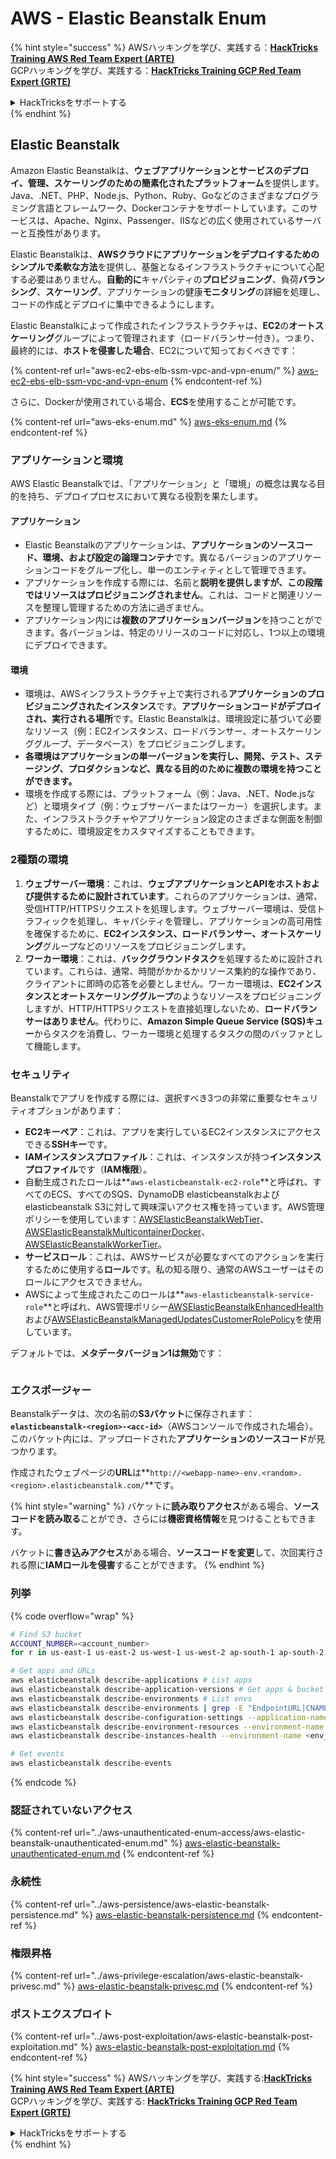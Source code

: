 # AWS - Elastic Beanstalk Enum

{% hint style="success" %}
AWSハッキングを学び、実践する：<img src="../../../.gitbook/assets/image (1) (1) (1) (1).png" alt="" data-size="line">[**HackTricks Training AWS Red Team Expert (ARTE)**](https://training.hacktricks.xyz/courses/arte)<img src="../../../.gitbook/assets/image (1) (1) (1) (1).png" alt="" data-size="line">\
GCPハッキングを学び、実践する：<img src="../../../.gitbook/assets/image (2) (1).png" alt="" data-size="line">[**HackTricks Training GCP Red Team Expert (GRTE)**<img src="../../../.gitbook/assets/image (2) (1).png" alt="" data-size="line">](https://training.hacktricks.xyz/courses/grte)

<details>

<summary>HackTricksをサポートする</summary>

* [**サブスクリプションプラン**](https://github.com/sponsors/carlospolop)を確認してください！
* **💬 [**Discordグループ**](https://discord.gg/hRep4RUj7f)または[**Telegramグループ**](https://t.me/peass)に参加するか、**Twitter** 🐦 [**@hacktricks\_live**](https://twitter.com/hacktricks_live)**をフォローしてください。**
* **ハッキングのトリックを共有するには、[**HackTricks**](https://github.com/carlospolop/hacktricks)および[**HackTricks Cloud**](https://github.com/carlospolop/hacktricks-cloud)のGitHubリポジトリにPRを送信してください。**

</details>
{% endhint %}

## Elastic Beanstalk

Amazon Elastic Beanstalkは、**ウェブアプリケーションとサービスのデプロイ、管理、スケーリングのための簡素化されたプラットフォーム**を提供します。Java、.NET、PHP、Node.js、Python、Ruby、Goなどのさまざまなプログラミング言語とフレームワーク、Dockerコンテナをサポートしています。このサービスは、Apache、Nginx、Passenger、IISなどの広く使用されているサーバーと互換性があります。

Elastic Beanstalkは、**AWSクラウドにアプリケーションをデプロイするためのシンプルで柔軟な方法**を提供し、基盤となるインフラストラクチャについて心配する必要はありません。**自動的に**キャパシティの**プロビジョニング**、負荷**バランシング**、**スケーリング**、アプリケーションの健康**モニタリング**の詳細を処理し、コードの作成とデプロイに集中できるようにします。

Elastic Beanstalkによって作成されたインフラストラクチャは、**EC2**の**オートスケーリング**グループによって管理されます（ロードバランサー付き）。つまり、最終的には、**ホストを侵害した場合**、EC2について知っておくべきです：

{% content-ref url="aws-ec2-ebs-elb-ssm-vpc-and-vpn-enum/" %}
[aws-ec2-ebs-elb-ssm-vpc-and-vpn-enum](aws-ec2-ebs-elb-ssm-vpc-and-vpn-enum/)
{% endcontent-ref %}

さらに、Dockerが使用されている場合、**ECS**を使用することが可能です。

{% content-ref url="aws-eks-enum.md" %}
[aws-eks-enum.md](aws-eks-enum.md)
{% endcontent-ref %}

### アプリケーションと環境

AWS Elastic Beanstalkでは、「アプリケーション」と「環境」の概念は異なる目的を持ち、デプロイプロセスにおいて異なる役割を果たします。

#### アプリケーション

* Elastic Beanstalkのアプリケーションは、**アプリケーションのソースコード、環境、および設定の論理コンテナ**です。異なるバージョンのアプリケーションコードをグループ化し、単一のエンティティとして管理できます。
* アプリケーションを作成する際には、名前と**説明を提供しますが、この段階ではリソースはプロビジョニングされません**。これは、コードと関連リソースを整理し管理するための方法に過ぎません。
* アプリケーション内には**複数のアプリケーションバージョン**を持つことができます。各バージョンは、特定のリリースのコードに対応し、1つ以上の環境にデプロイできます。

#### 環境

* 環境は、AWSインフラストラクチャ上で実行される**アプリケーションのプロビジョニングされたインスタンス**です。**アプリケーションコードがデプロイされ、実行される場所**です。Elastic Beanstalkは、環境設定に基づいて必要なリソース（例：EC2インスタンス、ロードバランサー、オートスケーリンググループ、データベース）をプロビジョニングします。
* **各環境はアプリケーションの単一バージョンを実行し、開発、テスト、ステージング、プロダクションなど、異なる目的のために複数の環境を持つことができます。**
* 環境を作成する際には、プラットフォーム（例：Java、.NET、Node.jsなど）と環境タイプ（例：ウェブサーバーまたはワーカー）を選択します。また、インフラストラクチャやアプリケーション設定のさまざまな側面を制御するために、環境設定をカスタマイズすることもできます。

### 2種類の環境

1. **ウェブサーバー環境**：これは、**ウェブアプリケーションとAPIをホストおよび提供するために設計されています**。これらのアプリケーションは、通常、受信HTTP/HTTPSリクエストを処理します。ウェブサーバー環境は、受信トラフィックを処理し、キャパシティを管理し、アプリケーションの高可用性を確保するために、**EC2インスタンス、ロードバランサー、オートスケーリング**グループなどのリソースをプロビジョニングします。
2. **ワーカー環境**：これは、**バックグラウンドタスク**を処理するために設計されています。これらは、通常、時間がかかるかリソース集約的な操作であり、クライアントに即時の応答を必要としません。ワーカー環境は、**EC2インスタンスとオートスケーリンググループ**のようなリソースをプロビジョニングしますが、HTTP/HTTPSリクエストを直接処理しないため、**ロードバランサーはありません**。代わりに、**Amazon Simple Queue Service (SQS)キュー**からタスクを消費し、ワーカー環境と処理するタスクの間のバッファとして機能します。

### セキュリティ

Beanstalkでアプリを作成する際には、選択すべき3つの非常に重要なセキュリティオプションがあります：

* **EC2キーペア**：これは、アプリを実行しているEC2インスタンスにアクセスできる**SSHキー**です。
* **IAMインスタンスプロファイル**：これは、インスタンスが持つ**インスタンスプロファイル**です（**IAM権限**）。
* 自動生成されたロールは**`aws-elasticbeanstalk-ec2-role`**と呼ばれ、すべてのECS、すべてのSQS、DynamoDB elasticbeanstalkおよびelasticbeanstalk S3に対して興味深いアクセス権を持っています。AWS管理ポリシーを使用しています：[AWSElasticBeanstalkWebTier](https://us-east-1.console.aws.amazon.com/iam/home#/policies/arn:aws:iam::aws:policy/AWSElasticBeanstalkWebTier)、[AWSElasticBeanstalkMulticontainerDocker](https://us-east-1.console.aws.amazon.com/iam/home#/policies/arn:aws:iam::aws:policy/AWSElasticBeanstalkMulticontainerDocker)、[AWSElasticBeanstalkWorkerTier](https://us-east-1.console.aws.amazon.com/iam/home#/policies/arn:aws:iam::aws:policy/AWSElasticBeanstalkWorkerTier)。
* **サービスロール**：これは、AWSサービスが必要なすべてのアクションを実行するために使用する**ロール**です。私の知る限り、通常のAWSユーザーはそのロールにアクセスできません。
* AWSによって生成されたこのロールは**`aws-elasticbeanstalk-service-role`**と呼ばれ、AWS管理ポリシー[AWSElasticBeanstalkEnhancedHealth](https://us-east-1.console.aws.amazon.com/iam/home#/policies/arn:aws:iam::aws:policy/service-role/AWSElasticBeanstalkEnhancedHealth)および[AWSElasticBeanstalkManagedUpdatesCustomerRolePolicy](https://us-east-1.console.aws.amazon.com/iamv2/home?region=us-east-1#/roles/details/aws-elasticbeanstalk-service-role?section=permissions)を使用しています。

デフォルトでは、**メタデータバージョン1は無効**です：

<figure><img src="../../../.gitbook/assets/image (103).png" alt=""><figcaption></figcaption></figure>

### エクスポージャー

Beanstalkデータは、次の名前の**S3バケット**に保存されます：**`elasticbeanstalk-<region>-<acc-id>`**（AWSコンソールで作成された場合）。このバケット内には、アップロードされた**アプリケーションのソースコード**が見つかります。

作成されたウェブページの**URL**は**`http://<webapp-name>-env.<random>.<region>.elasticbeanstalk.com/`**です。

{% hint style="warning" %}
バケットに**読み取りアクセス**がある場合、**ソースコードを読み取る**ことができ、さらには**機密資格情報**を見つけることもできます。

バケットに**書き込みアクセス**がある場合、**ソースコードを変更**して、次回実行される際に**IAMロールを侵害**することができます。
{% endhint %}

### 列挙

{% code overflow="wrap" %}
```bash
# Find S3 bucket
ACCOUNT_NUMBER=<account_number>
for r in us-east-1 us-east-2 us-west-1 us-west-2 ap-south-1 ap-south-2 ap-northeast-1 ap-northeast-2 ap-northeast-3 ap-southeast-1 ap-southeast-2 ap-southeast-3 ca-central-1 eu-central-1 eu-central-2 eu-west-1 eu-west-2 eu-west-3 eu-north-1 sa-east-1 af-south-1 ap-east-1 eu-south-1 eu-south-2 me-south-1 me-central-1; do aws s3 ls elasticbeanstalk-$r-$ACCOUNT_NUMBER 2>/dev/null && echo "Found in: elasticbeanstalk-$r-$ACCOUNT_NUMBER"; done

# Get apps and URLs
aws elasticbeanstalk describe-applications # List apps
aws elasticbeanstalk describe-application-versions # Get apps & bucket name with source code
aws elasticbeanstalk describe-environments # List envs
aws elasticbeanstalk describe-environments | grep -E "EndpointURL|CNAME"
aws elasticbeanstalk describe-configuration-settings --application-name <app_name> --environment-name <env_name>
aws elasticbeanstalk describe-environment-resources --environment-name <env_name> # Get env info such as SQS used queues
aws elasticbeanstalk describe-instances-health --environment-name <env_name> # Get the instances of an environment

# Get events
aws elasticbeanstalk describe-events
```
{% endcode %}

### 認証されていないアクセス

{% content-ref url="../aws-unauthenticated-enum-access/aws-elastic-beanstalk-unauthenticated-enum.md" %}
[aws-elastic-beanstalk-unauthenticated-enum.md](../aws-unauthenticated-enum-access/aws-elastic-beanstalk-unauthenticated-enum.md)
{% endcontent-ref %}

### 永続性

{% content-ref url="../aws-persistence/aws-elastic-beanstalk-persistence.md" %}
[aws-elastic-beanstalk-persistence.md](../aws-persistence/aws-elastic-beanstalk-persistence.md)
{% endcontent-ref %}

### 権限昇格

{% content-ref url="../aws-privilege-escalation/aws-elastic-beanstalk-privesc.md" %}
[aws-elastic-beanstalk-privesc.md](../aws-privilege-escalation/aws-elastic-beanstalk-privesc.md)
{% endcontent-ref %}

### ポストエクスプロイト

{% content-ref url="../aws-post-exploitation/aws-elastic-beanstalk-post-exploitation.md" %}
[aws-elastic-beanstalk-post-exploitation.md](../aws-post-exploitation/aws-elastic-beanstalk-post-exploitation.md)
{% endcontent-ref %}

{% hint style="success" %}
AWSハッキングを学び、実践する:<img src="../../../.gitbook/assets/image (1) (1) (1) (1).png" alt="" data-size="line">[**HackTricks Training AWS Red Team Expert (ARTE)**](https://training.hacktricks.xyz/courses/arte)<img src="../../../.gitbook/assets/image (1) (1) (1) (1).png" alt="" data-size="line">\
GCPハッキングを学び、実践する: <img src="../../../.gitbook/assets/image (2) (1).png" alt="" data-size="line">[**HackTricks Training GCP Red Team Expert (GRTE)**<img src="../../../.gitbook/assets/image (2) (1).png" alt="" data-size="line">](https://training.hacktricks.xyz/courses/grte)

<details>

<summary>HackTricksをサポートする</summary>

* [**サブスクリプションプラン**](https://github.com/sponsors/carlospolop)を確認してください！
* **💬 [**Discordグループ**](https://discord.gg/hRep4RUj7f)または[**Telegramグループ**](https://t.me/peass)に参加するか、**Twitter** 🐦 [**@hacktricks\_live**](https://twitter.com/hacktricks_live)**をフォローしてください。**
* **ハッキングのトリックを共有するには、[**HackTricks**](https://github.com/carlospolop/hacktricks)および[**HackTricks Cloud**](https://github.com/carlospolop/hacktricks-cloud)のGitHubリポジトリにPRを提出してください。**

</details>
{% endhint %}
